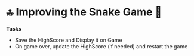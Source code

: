 # 🔝 Improving the Snake Game 🐍

**Tasks**
- Save the HighScore and Display it on Game
- On game over, update the HighScore (if needed) and restart the game 